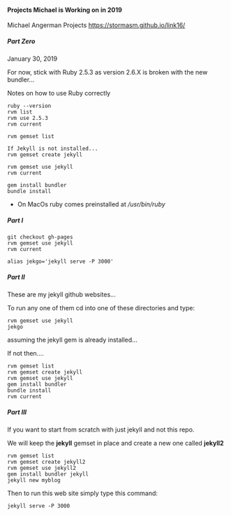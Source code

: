 #### Projects Michael is Working on in 2019

Michael Angerman Projects
https://stormasm.github.io/link16/

##### Part Zero

January 30, 2019

For now, stick with Ruby 2.5.3 as version 2.6.X is
broken with the new bundler...

Notes on how to use Ruby correctly

```
ruby --version
rvm list
rvm use 2.5.3
rvm current

rvm gemset list

If Jekyll is not installed...
rvm gemset create jekyll

rvm gemset use jekyll
rvm current

gem install bundler
bundle install
```

* On MacOs ruby comes preinstalled at */usr/bin/ruby*

##### Part I

```
git checkout gh-pages
rvm gemset use jekyll
rvm current

alias jekgo='jekyll serve -P 3000'
```

##### Part II

These are my jekyll github websites...

To run any one of them cd into one of these directories and type:

```
rvm gemset use jekyll
jekgo
```

assuming the jekyll gem is already installed...

If not then....

```
rvm gemset list
rvm gemset create jekyll
rvm gemset use jekyll
gem install bundler
bundle install
rvm current
```

##### Part III

If you want to start from scratch with just jekyll and not this repo.

We will keep the **jekyll** gemset in place and
create a new one called **jekyll2**

```
rvm gemset list
rvm gemset create jekyll2
rvm gemset use jekyll2
gem install bundler jekyll
jekyll new myblog
```

Then to run this web site simply type this command:

```
jekyll serve -P 3000
```
